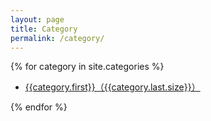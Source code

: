 ```yaml
---
layout: page
title: Category
permalink: /category/
---
```

{% for category in site.categories %}
<ul>
    <li><a href="{{ site.baseurl}}/categories/{{ category.first }}/">{{category.first}}（{{category.last.size}}）</a></li>
</ul>
{% endfor %}
